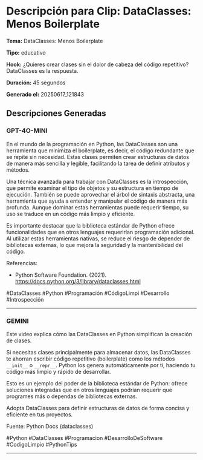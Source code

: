 # Descripción para Clip: DataClasses: Menos Boilerplate

**Tema:** DataClasses: Menos Boilerplate

**Tipo:** educativo

**Hook:** ¿Quieres crear clases sin el dolor de cabeza del código repetitivo? DataClasses es la respuesta.

**Duración:** 45 segundos

**Generado el:** 20250617_121843

## Descripciones Generadas

### GPT-4O-MINI

En el mundo de la programación en Python, las DataClasses son una herramienta que minimiza el boilerplate, es decir, el código redundante que se repite sin necesidad. Estas clases permiten crear estructuras de datos de manera más sencilla y legible, facilitando la tarea de definir atributos y métodos.

Una técnica avanzada para trabajar con DataClasses es la introspección, que permite examinar el tipo de objetos y su estructura en tiempo de ejecución. También se puede aprovechar el árbol de sintaxis abstracta, una herramienta que ayuda a entender y manipular el código de manera más profunda. Aunque dominar estas herramientas puede requerir tiempo, su uso se traduce en un código más limpio y eficiente.

Es importante destacar que la biblioteca estándar de Python ofrece funcionalidades que en otros lenguajes requerirían programación adicional. Al utilizar estas herramientas nativas, se reduce el riesgo de depender de bibliotecas externas, lo que mejora la seguridad y la mantenibilidad del código.

Referencias: 
- Python Software Foundation. (2021). https://docs.python.org/3/library/dataclasses.html

#DataClasses #Python #Programación #CódigoLimpi #Desarrollo #Introspección

---

### GEMINI

Este video explica cómo las DataClasses en Python simplifican la creación de clases.

Si necesitas clases principalmente para almacenar datos, las DataClasses te ahorran escribir código repetitivo (boilerplate) como los métodos `__init__` o `__repr__`. Python los genera automáticamente por ti, haciendo tu código más limpio y rápido de desarrollar.

Esto es un ejemplo del poder de la biblioteca estándar de Python: ofrece soluciones integradas que en otros lenguajes podrían requerir que programes más o dependas de bibliotecas externas.

Adopta DataClasses para definir estructuras de datos de forma concisa y eficiente en tus proyectos.

Fuente: Python Docs (dataclasses)

#Python #DataClasses #Programacion #DesarrolloDeSoftware #CodigoLimpio #PythonTips

---

